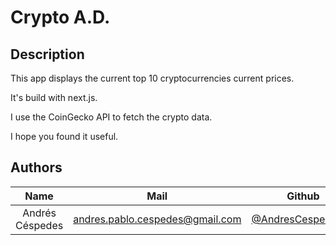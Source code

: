 # Crypto A.D.
## Description 

This app displays the current top 10 cryptocurrencies current prices.

It's build with next.js. 

I use the CoinGecko API to fetch the crypto data.

I hope you found it useful.


## Authors
| Name  | Mail | Github
| :-----: | :-----: | :-----: |
| Andrés Céspedes | andres.pablo.cespedes@gmail.com | [@AndresCespedes23](https://github.com/AndresCespedes23)
